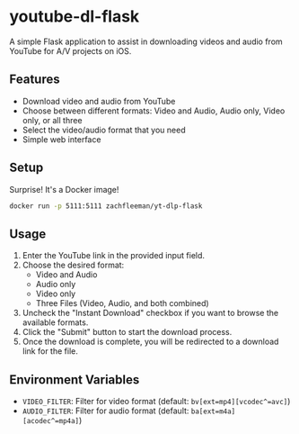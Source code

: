 # youtube-dl-flask

A simple Flask application to assist in downloading videos and audio from YouTube for A/V projects on iOS.

## Features

- Download video and audio from YouTube
- Choose between different formats: Video and Audio, Audio only, Video only, or all three
- Select the video/audio format that you need
- Simple web interface

## Setup

Surprise! It's a Docker image!

```bash
docker run -p 5111:5111 zachfleeman/yt-dlp-flask
```

## Usage

1. Enter the YouTube link in the provided input field.
2. Choose the desired format:
    - Video and Audio
    - Audio only
    - Video only
    - Three Files (Video, Audio, and both combined)
3. Uncheck the "Instant Download" checkbox if you want to browse the available formats.
4. Click the "Submit" button to start the download process.
5. Once the download is complete, you will be redirected to a download link for the file.

## Environment Variables

- `VIDEO_FILTER`: Filter for video format (default: `bv[ext=mp4][vcodec^=avc]`)
- `AUDIO_FILTER`: Filter for audio format (default: `ba[ext=m4a][acodec^=mp4a]`)
